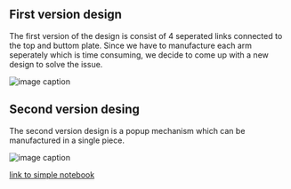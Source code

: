 ## First version design
The first version of the design is consist of 4 seperated links connected to the top and buttom plate. Since we have to manufacture each arm seperately which is time consuming, we decide to come up with a new design to solve the issue.

![image caption](https://github.com/schen304joseph/team3.github.io/blob/51a259ef2386667c8abc1ef0452ba09bcd4b1f63/CAD%20model/Flodable.JPG)

## Second version desing
The second version design is a popup mechanism which can  be manufactured in a single piece.

![image caption](https://github.com/schen304joseph/team3.github.io/blob/2122af554250366759739ca3837feab86d97b5b1/CAD%20model/V2%20one%20%20piece.JPG)





[link to simple notebook](https://github.com/schen304joseph/team3.github.io/blob/b9ec9aee8d393d8f8cea0e74f2db2db00b0db244/Flodable_drone.ipynb)
<script src="https://gist.github.com/schen304joseph/4b79b5ed034739b3109c5faae93b2143.js"></script>
